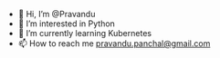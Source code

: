 - 👋 Hi, I’m @Pravandu
- 👀 I’m interested in Python
- 🌱 I’m currently learning Kubernetes
- 📫 How to reach me pravandu.panchal@gmail.com

<!---
Pravandu/Pravandu is a ✨ special ✨ repository because its `README.md` (this file) appears on your GitHub profile.
You can click the Preview link to take a look at your changes.
--->
